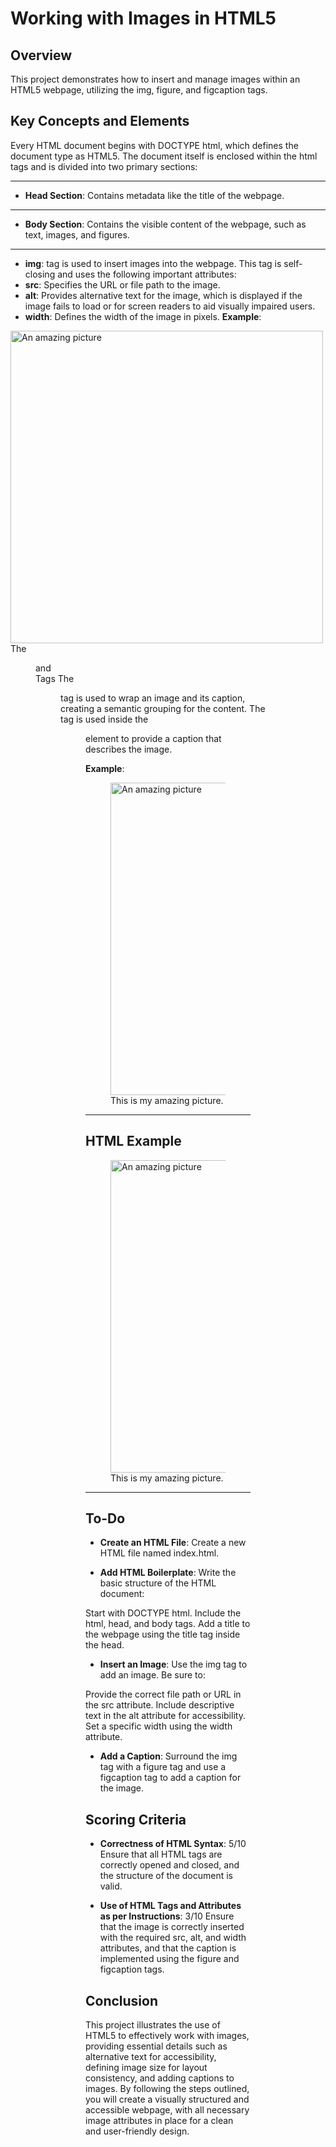 # Working with Images in HTML5

## Overview
This project demonstrates how to insert and manage images within an HTML5 webpage, utilizing the img, figure, and figcaption tags.

## Key Concepts and Elements

Every HTML document begins with DOCTYPE html, which defines the document type as HTML5. The document itself is enclosed within the html tags and is divided into two primary sections:

---

- **Head Section**: Contains metadata like the title of the webpage.

---

- **Body Section**: Contains the visible content of the webpage, such as text, images, and figures.

---

- **img**: tag is used to insert images into the webpage. This tag is self-closing and uses the following important attributes:
- **src**: Specifies the URL or file path to the image.
- **alt**: Provides alternative text for the image, which is displayed if the image fails to load or for screen readers to aid visually impaired users.
- **width**: Defines the width of the image in pixels.
**Example**:

<img src="image.jpg" alt="An amazing picture" width="500">
The <figure> and <figcaption> Tags
The <figure> tag is used to wrap an image and its caption, creating a semantic grouping for the content. The <figcaption> tag is used inside the <figure> element to provide a caption that describes the image.

**Example**:

<figure>
    <img src="image.jpg" alt="An amazing picture" width="500">
    <figcaption>This is my amazing picture.</figcaption>
</figure>

---

## HTML Example

<!DOCTYPE html>
<html>
<head>
    <title>Working with Images in HTML5</title>
</head>
<body>
    <figure>
        <img src="image.jpg" alt="An amazing picture" width="500">
        <figcaption>This is my amazing picture.</figcaption>
    </figure>
</body>
</html>

---

## To-Do

- **Create an HTML File**: Create a new HTML file named index.html.

- **Add HTML Boilerplate**: Write the basic structure of the HTML document:

Start with DOCTYPE html.
Include the html, head, and body tags.
Add a title to the webpage using the title tag inside the head.

- **Insert an Image**:
Use the img tag to add an image. Be sure to:

Provide the correct file path or URL in the src attribute.
Include descriptive text in the alt attribute for accessibility.
Set a specific width using the width attribute.

- **Add a Caption**:
Surround the img tag with a figure tag and use a figcaption tag to add a caption for the image.

## Scoring Criteria

- **Correctness of HTML Syntax**: 5/10
Ensure that all HTML tags are correctly opened and closed, and the structure of the document is valid.

- **Use of HTML Tags and Attributes as per Instructions**: 3/10
Ensure that the image is correctly inserted with the required src, alt, and width attributes, and that the caption is implemented using the figure and figcaption tags.

## Conclusion
This project illustrates the use of HTML5 to effectively work with images, providing essential details such as alternative text for accessibility, defining image size for layout consistency, and adding captions to images. By following the steps outlined, you will create a visually structured and accessible webpage, with all necessary image attributes in place for a clean and user-friendly design.

